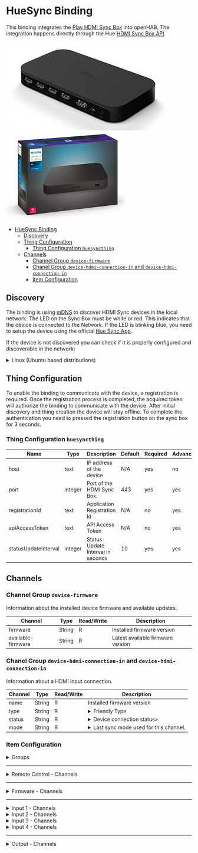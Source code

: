 # HueSync Binding

This binding integrates the [Play HDMI Sync Box](https://www.philips-hue.com/en-us/p/hue-play-hdmi-sync-box-/046677555221) into openHAB.
The integration happens directly through the Hue [HDMI Sync Box API](https://developers.meethue.com/develop/hue-entertainment/hue-hdmi-sync-box-api/).

![Play HDMI Sync Box](doc/bridge1.png)
![Play HDMI Sync Box](doc/bridge2.png)

- [HueSync Binding](#huesync-binding)
  - [Discovery](#discovery)
  - [Thing Configuration](#thing-configuration)
    - [Thing Configuration `huesyncthing`](#thing-configuration-huesyncthing)
  - [Channels](#channels)
    - [Channel Group `device-firmware`](#channel-group-device-firmware)
    - [Chanel Group `device-hdmi-connection-in` and `device-hdmi-connection-in`](#chanel-group-device-hdmi-connection-in-and-device-hdmi-connection-in)
    - [Item Configuration](#item-configuration)

<!-- 
## Supported Things

_Please describe the different supported things / devices including their ThingTypeUID within this section._
_Which different types are supported, which models were tested etc.?_
_Note that it is planned to generate some part of this based on the XML files within ```src/main/resources/OH-INF/thing``` of your binding._

- `bridge`: Short description of the Bridge, if any
- `sample`: Short description of the Thing with the ThingTypeUID `sample` 
- -->

## Discovery

The binding is using [mDNS](https://en.wikipedia.org/wiki/Multicast_DNS) to discover HDMI Sync devices in the local network.
The LED on the Sync Box must be white or red.
This indicates that the device is connected to the Network.
If the LED is blinking blue, you need to setup the device using the official [Hue Sync App](https://www.philips-hue.com/en-in/explore-hue/propositions/entertainment/hue-sync).

If the device is not discovered you can check if it is properly configured and discoverable in the network:

<details>
  <summary>Linux (Ubuntu based distributions)</summary>

```bash
$ avahi-browse --resolve _huesync._tcp 
+ wlp0s20f3 IPv4 HueSyncBox-XXXXXXXXXXX                       _huesync._tcp        local
= wlp0s20f3 IPv4 HueSyncBox-XXXXXXXXXXX                       _huesync._tcp        local
   hostname = [XXXXXXXXXXX.local]
   address = [192.168.0.12]
   port = [443]
   txt = ["name=Sync Box" "devicetype=HSB1" "uniqueid=XXXXXXXXXXX" "path=/api"]
```

</details>

## Thing Configuration

To enable the binding to communicate with the device, a registration is required.
Once the registration process is completed, the acquired token will authorize the binding to communicate with the device.
After initial discovery and thing creation the device will stay offline.
To complete the authentication you need to pressed the registration button on the sync box for 3 seconds.

<!-- _
Describe what is needed to manually configure a thing, either through the UI or via a thing-file._
_This should be mainly about its mandatory and optional configuration parameters._

_Note that it is planned to generate some part of this based on the XML files within ```src/main/resources/OH-INF/thing``` of your binding._ 
-->

### Thing Configuration `huesyncthing`

| Name                 | Type    | Description                       | Default | Required | Advanced |
| -------------------- | ------- | --------------------------------- | ------- | -------- | -------- |
| host                 | text    | IP address of the device          | N/A     | yes      | no       |
| port                 | integer | Port of the HDMI Sync Box.        | 443     | yes      | yes      |
| registrationId       | text    | Application Registration Id       | N/A     | no       | yes      |
| apiAccessToken       | text    | API Access Token                  | N/A     | no       | yes      |
| statusUpdateInterval | integer | Status Update Interval in seconds | 10      | yes      | yes      |

## Channels

### Channel Group `device-firmware`

Information about the installed device firmware and available updates.

| Channel            | Type   | Read/Write | Description                       |
| ------------------ | ------ | ---------- | --------------------------------- |
| firmware           | String | R          | Installed firmware version        |
| available-firmware | String | R          | Latest available firmware version |

### Chanel Group `device-hdmi-connection-in` and `device-hdmi-connection-in`

Information about a HDMI input  connection.

| Channel | Type   | Read/Write | Description                                                                                                                                                                                                                                                                                                                                                                                                            |
| ------- | ------ | ---------- | ---------------------------------------------------------------------------------------------------------------------------------------------------------------------------------------------------------------------------------------------------------------------------------------------------------------------------------------------------------------------------------------------------------------------- |
| name    | String | R          | Installed firmware version                                                                                                                                                                                                                                                                                                                                                                                             |
| type    | String | R          | <details><summary>Friendly Type</summary><ul><li>generic</li><li>video</li><li>game</li><li>music</li><li>xbox</li><li>playstation</li><li>nintendoswitch</li><li>phone</li><li>desktop</li><li>laptop</li><li>appletv</li><li>roku</li><li>shield</li><li>chromecast</li><li>firetv</li><li>diskplayer</li><li>settopbox</li><li>satellite</li><li>avreceiver</li><li>soundbar</li><li>hdmiswitch</li></ul></details> |
| status  | String | R          | <details><summary>Device connection status></summary><ul><li>unplugged</li><li>plugged</li><li>linked</li><li>unknown</li></ul></details>                                                                                                                                                                                                                                                                              |
| mode    | String | R          | <details><summary>Last sync mode used for this channel.</summary><ul><li>video</li><li>game</li><li>music</li></ul></details>                                                                                                                                                                                                                                                                                          |

<!-- 
## Full Example

_Provide a full usage example based on textual configuration files._
_*.things, *.items examples are mandatory as textual configuration is well used by many users._
_*.sitemap examples are optional._  

### Thing Configuration

```java
Example thing configuration goes here.
``` 
-->

### Item Configuration

<details>
  <summary> Groups</summary>

|       |                      |                  |                           |                     |                      |     |
| ----- | -------------------- | ---------------- | ------------------------- | ------------------- | -------------------- | --- |
| Group | HueSyncBox           | "HueSyncBox"     | <iconify:mdi:tv>          |                     | ["NetworkAppliance"] |     |
| Group | HueSyncBox_Execution | "Remote Control" | <iconify:mdi:remote>      | (HueSyncBox)        | ["RemoteControl"]    |     |
| Group | HueSyncBox_Firmware  | "Firmware"       | <iconify:mdi:information> | (HueSyncBox)        | ["Point"]            |     |
| Group | HueSyncBox_Inputs    | "Inputs"         | <receiver>                | (HueSyncBox)        | ["Receiver"]         |     |
| Group | HueSyncBox_Input_1   | "Input 1"        | <iconify:mdi:hdmi-port>   | (HueSyncBox_Inputs) | ["Point"]            |     |
| Group | HueSyncBox_Input_2   | "Input 2"        | <iconify:mdi:hdmi-port>   | (HueSyncBox_Inputs) | ["Point"]            |     |
| Group | HueSyncBox_Input_3   | "Input 3"        | <iconify:mdi:hdmi-port>   | (HueSyncBox_Inputs) | ["Point"]            |     |
| Group | HueSyncBox_Input_4   | "Input 4"        | <iconify:mdi:hdmi-port>   | (HueSyncBox_Inputs) | ["Point"]            |     |
| Group | HueSyncBox_Output    | "Output"         | <iconify:mdi:tv>          | (HueSyncBox)        | ["Screen"]           |     |
</details>

---

<details>
  <summary> Remote Control - Channels</summary>

|        |                        |        |                          |                        |                                                                    |     |
| ------ | ---------------------- | ------ | ------------------------ | ---------------------- | ------------------------------------------------------------------ | --- |
| String | HueSyncBox_Device_Mode | "Mode" | <iconify:mdi:multimedia> | (HueSyncBox_Execution) | { channel="huesync:huesyncthing:HueSyncBox:device-commands#mode" } |     |
</details>

---

<details>
  <summary> Firmware - Channels</summary>

|        |                                    |                           |                    |                       |              |                                                                                    |
| ------ | ---------------------------------- | ------------------------- | ------------------ | --------------------- | ------------ | ---------------------------------------------------------------------------------- |
| String | HueSyncBox_Firmware_Version        | "Firmware Version"        | <iconify:mdi:text> | (HueSyncBox_Firmware) | ["Property"] | `{ channel="huesync:huesyncthing:HueSyncBox:device-firmware#firmware" }`           |
| String | HueSyncBox_Latest_Firmware_Version | "Latest Firmware Version" | <iconify:mdi:text> | (HueSyncBox_Firmware) | ["Property"] | `{ channel="huesync:huesyncthing:HueSyncBox:device-firmware#available-firmware" }` |

</details>

---

<details>
  <summary> Input 1 - Channels</summary>

|        |                                   |                    |                          |                      |              |                                                                         |
| ------ | --------------------------------- | ------------------ | ------------------------ | -------------------- | ------------ | ----------------------------------------------------------------------- |
| String | HueSyncBox_Device_hdmi_in1_Name   | "Name - Input 1"   | <iconify:mdi:text>       | (HueSyncBox_Input_1) | ["Property"] | `{ channel="huesync:huesyncthing:HueSyncBox:device-hdmi-in-1#name" }`   |
| String | HueSyncBox_Device_hdmi_in1_Type   | "Type - Input 1"   | <iconify:mdi:devices>    | (HueSyncBox_Input_1) | ["Property"] | `{ channel="huesync:huesyncthing:HueSyncBox:device-hdmi-in-1#type" }`   |
| String | HueSyncBox_Device_hdmi_in1_Status | "Status - Input 1" | <iconify:mdi:connection> | (HueSyncBox_Input_1) | ["Property"] | `{ channel="huesync:huesyncthing:HueSyncBox:device-hdmi-in-1#status" }` |
| String | HueSyncBox_Device_hdmi_in1_Mode   | "Mode - Input 1"   | <iconify:mdi:multimedia> | (HueSyncBox_Input_1) | ["Property"] | `{ channel="huesync:huesyncthing:HueSyncBox:device-hdmi-in-1#mode" }`   |

</details>

<details>
  <summary> Input 2 - Channels</summary>

|        |                                   |                    |                          |                      |              |                                                                         |
| ------ | --------------------------------- | ------------------ | ------------------------ | -------------------- | ------------ | ----------------------------------------------------------------------- |
| String | HueSyncBox_Device_hdmi_in2_Name   | "Name - Input 2"   | <iconify:mdi:text>       | (HueSyncBox_Input_2) | ["Property"] | `{ channel="huesync:huesyncthing:HueSyncBox:device-hdmi-in-2#name" }`   |
| String | HueSyncBox_Device_hdmi_in2_Type   | "Type - Input 2"   | <iconify:mdi:devices>    | (HueSyncBox_Input_2) | ["Property"] | `{ channel="huesync:huesyncthing:HueSyncBox:device-hdmi-in-2#type" }`   |
| String | HueSyncBox_Device_hdmi_in2_Status | "Status - Input 2" | <iconify:mdi:connection> | (HueSyncBox_Input_2) | ["Property"] | `{ channel="huesync:huesyncthing:HueSyncBox:device-hdmi-in-2#status" }` |
| String | HueSyncBox_Device_hdmi_in2_Mode   | "Mode - Input 2"   | <iconify:mdi:multimedia> | (HueSyncBox_Input_2) | ["Property"] | `{ channel="huesync:huesyncthing:HueSyncBox:device-hdmi-in-2#mode" }`   |
</details>

<details>
  <summary> Input 3 - Channels</summary>

|        |                                   |                    |                          |                      |              |                                                                          |
| ------ | --------------------------------- | ------------------ | ------------------------ | -------------------- | ------------ | ------------------------------------------------------------------------ |
| String | HueSyncBox_Device_hdmi_in3_Name   | "Name - Input 3"   | <iconify:mdi:text>       | (HueSyncBox_Input_3) | ["Property"] | `{ channel="huesync:huesyncthing:HueSyncBox:device-hdmi-in-3#name" } `   |
| String | HueSyncBox_Device_hdmi_in3_Type   | "Type - Input 3"   | <iconify:mdi:devices>    | (HueSyncBox_Input_3) | ["Property"] | `{ channel="huesync:huesyncthing:HueSyncBox:device-hdmi-in-3#type" } `   |
| String | HueSyncBox_Device_hdmi_in3_Status | "Status - Input 3" | <iconify:mdi:connection> | (HueSyncBox_Input_3) | ["Property"] | `{ channel="huesync:huesyncthing:HueSyncBox:device-hdmi-in-3#status" } ` |
| String | HueSyncBox_Device_hdmi_in3_Mode   | "Mode - Input 3"   | <iconify:mdi:multimedia> | (HueSyncBox_Input_3) | ["Property"] | `{ channel="huesync:huesyncthing:HueSyncBox:device-hdmi-in-3#mode" }`    |

</details>


<details>
  <summary> Input 4 - Channels</summary>

|        |                                   |                    |                          |                      |              |                                                                          |
| ------ | --------------------------------- | ------------------ | ------------------------ | -------------------- | ------------ | ------------------------------------------------------------------------ |
| String | HueSyncBox_Device_hdmi_in4_Name   | "Name - Input 4"   | <iconify:mdi:text>       | (HueSyncBox_Input_4) | ["Property"] | `{ channel="huesync:huesyncthing:HueSyncBox:device-hdmi-in-4#name" } `   |
| String | HueSyncBox_Device_hdmi_in4_Type   | "Type - Input 4"   | <iconify:mdi:devices>    | (HueSyncBox_Input_4) | ["Property"] | `{ channel="huesync:huesyncthing:HueSyncBox:device-hdmi-in-4#type" } `   |
| String | HueSyncBox_Device_hdmi_in4_Status | "Status - Input 4" | <iconify:mdi:connection> | (HueSyncBox_Input_4) | ["Property"] | `{ channel="huesync:huesyncthing:HueSyncBox:device-hdmi-in-4#status" } ` |
| String | HueSyncBox_Device_hdmi_in4_Mode   | "Mode - Input 4"   | <iconify:mdi:multimedia> | (HueSyncBox_Input_4) | ["Property"] | `{ channel="huesync:huesyncthing:HueSyncBox:device-hdmi-in-4#mode" }`    |

</details>

---

<details>
  <summary> Output - Channels</summary>

|        |                                   |                   |                          |                     |              |                                                                         |
| ------ | --------------------------------- | ----------------- | ------------------------ | ------------------- | ------------ | ----------------------------------------------------------------------- |
| String | HueSyncBox_Device_hdmi_out_Name   | "Name - Output"   | <iconify:mdi:text>       | (HueSyncBox_Output) | ["Property"] | `{ channel="huesync:huesyncthing:HueSyncBox:device-hdmi-out#name" } `   |
| String | HueSyncBox_Device_hdmi_out_Type   | "Type - Output"   | <iconify:mdi:tv>         | (HueSyncBox_Output) | ["Property"] | `{ channel="huesync:huesyncthing:HueSyncBox:device-hdmi-out#type" } `   |
| String | HueSyncBox_Device_hdmi_out_Status | "Status - Output" | <iconify:mdi:connection> | (HueSyncBox_Output) | ["Property"] | `{ channel="huesync:huesyncthing:HueSyncBox:device-hdmi-out#status" } ` |
| String | HueSyncBox_Device_hdmi_out_Mode   | "Mode - Output"   | <iconify:mdi:multimedia> | (HueSyncBox_Output) | ["Property"] | `{ channel="huesync:huesyncthing:HueSyncBox:device-hdmi-out#mode" }`    |

</details>

<!-- 
### Sitemap Configuration

```perl
Optional Sitemap configuration goes here.
Remove this section, if not needed.
```

## Any custom content here

_Feel free to add additional sections for whatever you think should also be mentioned about your binding!_ 
-->
